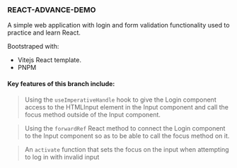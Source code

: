 ### REACT-ADVANCE-DEMO

A simple web application with login and form validation functionality used to practice and learn React.

Bootstraped with:

- Vitejs React template.
- PNPM

#### Key features of this branch include:

> Using the `useImperativeHandle` hook to give the Login component access to the HTMLInput element in the Input component and call the focus method outside of the Input component.

> Using the `forwardRef` React method to connect the Login component to the Input component so as to be able to call the focus method on it.

> An `activate` function that sets the focus on the input when attempting to log in with invalid input

